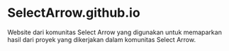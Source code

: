 # SelectArrow.github.io

Website dari komunitas Select Arrow yang digunakan untuk memaparkan hasil dari proyek yang dikerjakan dalam komunitas Select Arrow.